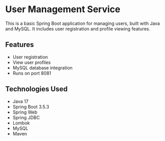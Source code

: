# User Management Service

This is a basic Spring Boot application for managing users, built with Java and MySQL. It includes user registration and profile viewing features.

## Features

- User registration
- View user profiles
- MySQL database integration
- Runs on port 8081

## Technologies Used

- Java 17
- Spring Boot 3.5.3
- Spring Web
- Spring JDBC
- Lombok
- MySQL
- Maven
